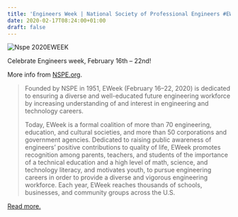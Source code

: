 ```yaml
---
title: 'Engineers Week | National Society of Professional Engineers #EWeek2020'
date: 2020-02-17T08:24:00+01:00
draft: false
---
```


![Nspe 2020EWEEK](https://cdn-blog.adafruit.com/uploads/2020/02/nspe_2020EWEEK.jpg "nspe_2020EWEEK.jpg")

Celebrate Engineers week, February 16th – 22nd!

More info from [NSPE.org](https://www.nspe.org/resources/partners-and-state-societies/engineers-week).

> Founded by NSPE in 1951, EWeek (February 16–22, 2020) is dedicated to ensuring a diverse and well-educated future engineering workforce by increasing understanding of and interest in engineering and technology careers.
> 
> Today, EWeek is a formal coalition of more than 70 engineering, education, and cultural societies, and more than 50 corporations and government agencies. Dedicated to raising public awareness of engineers’ positive contributions to quality of life, EWeek promotes recognition among parents, teachers, and students of the importance of a technical education and a high level of math, science, and technology literacy, and motivates youth, to pursue engineering careers in order to provide a diverse and vigorous engineering workforce. Each year, EWeek reaches thousands of schools, businesses, and community groups across the U.S.

[Read more.](https://www.nspe.org/resources/partners-and-state-societies/engineers-week)